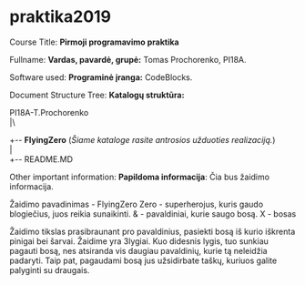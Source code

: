# praktika2019

Course Title: **Pirmoji programavimo praktika** 

Fullname: **Vardas, pavardė, grupė:** Tomas Prochorenko, PI18A.

Software used: **Programinė įranga:** CodeBlocks.

Document Structure Tree: **Katalogų struktūra:** 

PI18A-T.Prochorenko\
      |\
    
  +-- <b>FlyingZero</b> (<i>Šiame kataloge rasite antrosios užduoties realizaciją.</i>)\
  |\
  +-- README.MD

Other important information: **Papildoma informacija**: 
Čia bus žaidimo informacija.

Žaidimo pavadinimas - FlyingZero
Zero - superherojus, kuris gaudo blogiečius, juos reikia sunaikinti.
& - pavaldiniai, kurie saugo bosą.
X - bosas

Žaidimo tikslas prasibraunant pro pavaldinius, pasiekti bosą iš kurio iškrenta pinigai bei šarvai.
Žaidime yra 3lygiai. Kuo didesnis lygis, tuo sunkiau pagauti bosą, nes atsiranda vis daugiau pavaldinių, kurie tą neleidžia padaryti.
Taip pat, pagaudami bosą jus užsidirbate taškų, kuriuos galite palyginti su draugais.
